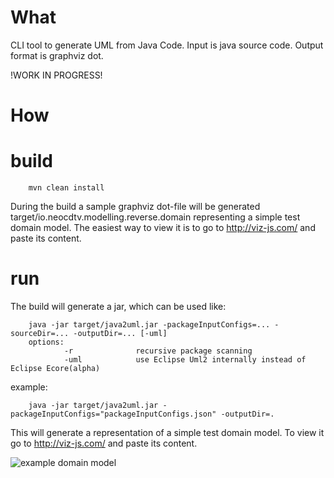 What
=====
CLI tool to generate UML from Java Code. 
Input is java source code.
Output format is graphviz dot.

!WORK IN PROGRESS!

How
=====

build
======
        mvn clean install

During the build a sample graphviz dot-file will be generated target/io.neocdtv.modelling.reverse.domain representing a simple test domain model. The easiest way to view it is to go to http://viz-js.com/ and paste its content.

run
======
The build will generate a jar, which can be used like:

        java -jar target/java2uml.jar -packageInputConfigs=... -sourceDir=... -outputDir=... [-uml] 
        options:
                -r              recursive package scanning 
                -uml            use Eclipse Uml2 internally instead of Eclipse Ecore(alpha)
                
example:

        java -jar target/java2uml.jar -packageInputConfigs="packageInputConfigs.json" -outputDir=.

This will generate a representation of a simple test domain model. To view it go to http://viz-js.com/ and paste its content.

![example domain model](https://raw.githubusercontent.com/neocdtv/java2uml/master/example.png)

